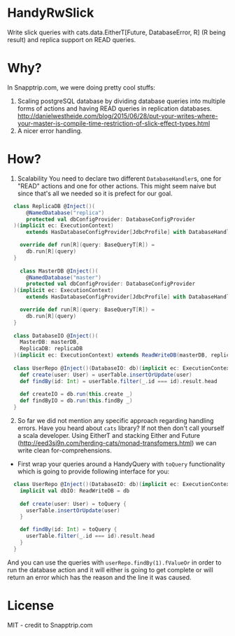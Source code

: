 # HandyRwSlick
Write slick queries with cats.data.EitherT[Future, DatabaseError, R] (R being result) and replica support on READ queries.

# Why?
In Snapptrip.com, we were doing pretty cool stuffs:
1. Scaling postgreSQL database by dividing database queries into multiple forms of actions and having READ queries in replication databases.
http://danielwestheide.com/blog/2015/06/28/put-your-writes-where-your-master-is-compile-time-restriction-of-slick-effect-types.html
2. A nicer error handling.

# How?
1. Scalability
You need to declare two different `DatabaseHandler`s, one for "READ" actions and one for other actions.
This might seem naive but since that's all we needed so it is prefect for our goal.

```scala
  class ReplicaDB @Inject()(
      @NamedDatabase("replica")
      protected val dbConfigProvider: DatabaseConfigProvider
  )(implicit ec: ExecutionContext)
      extends HasDatabaseConfigProvider[JdbcProfile] with DatabaseHandler {

    override def run[R](query: BaseQueryT[R]) =
      db.run[R](query)
  }
  
    class MasterDB @Inject()(
      @NamedDatabase("master")
      protected val dbConfigProvider: DatabaseConfigProvider
  )(implicit ec: ExecutionContext)
      extends HasDatabaseConfigProvider[JdbcProfile] with DatabaseHandler {

    override def run[R](query: BaseQueryT[R]) =
      db.run[R](query)
  }
  
  class DatabaseIO @Inject()(
    MasterDB: masterDB,
    ReplicaDB: replicaDB
  )(implicit ec: ExecutionContext) extends ReadWriteDB(masterDB, replicaDB)
  
  class UserRepo @Inject()(DatabaseIO: db)(implicit ec: ExecutionContext) {
    def create(user: User) = userTable.insertOrUpdate(user)
    def findBy(id: Int) = userTable.filter(_.id === id).result.head
    
    def createIO = db.run(this.create _)
    def findByIO = db.run(this.findBy _)
  }
```

2. So far we did not mention any specific approach regarding handling errors.
Have you heard about `cats` library? If not then don't call yourself a scala developer.
Using EitherT and stacking Either and Future (http://eed3si9n.com/herding-cats/monad-transfomers.html) we can write clean for-comprehensions.
- First wrap your queries around a HandyQuery with `toQuery` functionality which is going to provide following interface for you:
```scala
  class UserRepo @Inject()(DatabaseIO: db)(implicit ec: ExecutionContext) {
    implicit val dbIO: ReadWriteDB = db
    
    def create(user: User) = toQuery { 
      userTable.insertOrUpdate(user)
    }

    def findBy(id: Int) = toQuery { 
      userTable.filter(_.id === id).result.head
    }
  }
```
And you can use the queries with `userRepo.findBy(1).fValueOr` in order to run the database action and
it will either is going to get complete or will return an error which has the reason and the line it was caused.

# License
MIT - credit to Snapptrip.com
